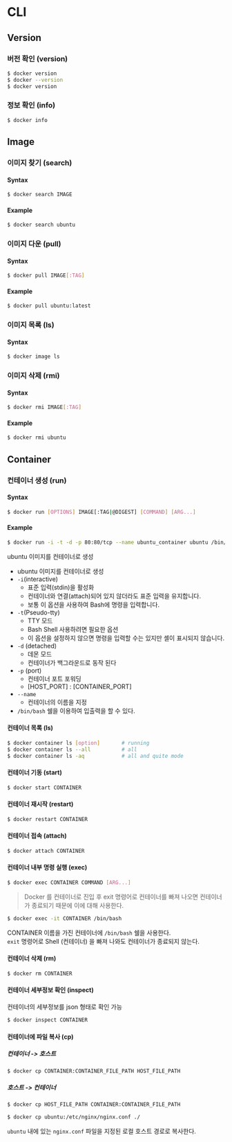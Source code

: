 # CLI

## Version

### 버전 확인 \(version\)

```bash
$ docker version
$ docker --version
$ docker version
```

### 정보 확인 \(info\)

```bash
$ docker info
```

## Image

### 이미지 찾기 \(search\)

#### Syntax

```bash
$ docker search IMAGE
```

#### Example

```bash
$ docker search ubuntu
```

### 이미지 다운 \(pull\)

#### Syntax

```bash
$ docker pull IMAGE[:TAG]
```

#### Example

```bash
$ docker pull ubuntu:latest
```

### 이미지 목록 \(ls\)

#### Syntax

```bash
$ docker image ls
```

### 이미지 삭제 \(rmi\)

#### Syntax

```bash
$ docker rmi IMAGE[:TAG]
```

#### Example

```bash
$ docker rmi ubuntu
```

## Container

### 컨테이너 생성 \(run\)

#### Syntax

```bash
$ docker run [OPTIONS] IMAGE[:TAG|@DIGEST] [COMMAND] [ARG...]
```

#### Example

```bash
$ docker run -i -t -d -p 80:80/tcp --name ubuntu_container ubuntu /bin/bash
```

ubuntu 이미지를 컨테이너로 생성

* ubuntu 이미지를 컨테이너로 생성
* `-i`\(interactive\)
  * 표준 입력\(stdin\)을 활성화
  * 컨테이너와 연결\(attach\)되어 있지 않더라도 표준 입력을 유지합니다.
  * 보통 이 옵션을 사용하여 Bash에 명령을 입력합니다.
* `-t`\(Pseudo-tty\)
  * TTY 모드
  * Bash Shell 사용하려면 필요한 옵션
  * 이 옵션을 설정하지 않으면 명령을 입력할 수는 있지만 셸이 표시되지 않습니다.
* `-d` \(detached\)
  * 데몬 모드
  * 컨테이너가 백그라운드로 동작 된다
* `-p` \(port\)
  * 컨테이너 포트 포워딩
  * \[HOST\_PORT\] : \[CONTAINER\_PORT\]
* `--name`
  * 컨테이너의 이름을 지정
* `/bin/bash` 쉘을 이용하여 입출력을 할 수 있다.

#### 컨테이너 목록 \(ls\)

```bash
$ docker container ls [option]       # running
$ docker container ls --all          # all
$ docker container ls -aq            # all and quite mode
```

#### 컨테이너 기동 \(start\)

```bash
$ docker start CONTAINER
```

#### 컨테이너 재시작 \(restart\)

```bash
$ docker restart CONTAINER
```

#### 컨테이너 접속 \(attach\)

```bash
$ docker attach CONTAINER
```

#### 컨테이너 내부 명령 실행 \(exec\)

```bash
$ docker exec CONTAINER COMMAND [ARG...]
```

> Docker 를 컨테이너로 진입 후 exit 명령어로 컨테이너를 빠져 나오면 컨테이너가 종료되기 때문에 이에 대해 사용한다.

```bash
$ docker exec -it CONTAINER /bin/bash
```

CONTAINER 이름을 가진 컨테이너에 `/bin/bash` 쉘을 사용한다.  
`exit` 명령어로 Shell \(컨테이너\) 을 빠져 나와도 컨테이너가 종료되지 않는다.

#### 컨테이너 삭제 \(rm\)

```bash
$ docker rm CONTAINER
```

#### 컨테이너 세부정보 확인 (inspect)

컨테이너의 세부정보를 json 형태로 확인 가능

```bash
$ docker inspect CONTAINER
```

#### 컨테이너에 파일 복사 \(cp\)

##### 컨테이너 -&gt; 호스트

```bash
$ docker cp CONTAINER:CONTAINER_FILE_PATH HOST_FILE_PATH
```

##### 호스트 -&gt; 컨테이너

```bash
$ docker cp HOST_FILE_PATH CONTAINER:CONTAINER_FILE_PATH
```

```bash
$ docker cp ubuntu:/etc/nginx/nginx.conf ./
```

`ubuntu` 내에 있는 `nginx.conf` 파일을 지정된 로컬 호스트 경로로 복사한다.
